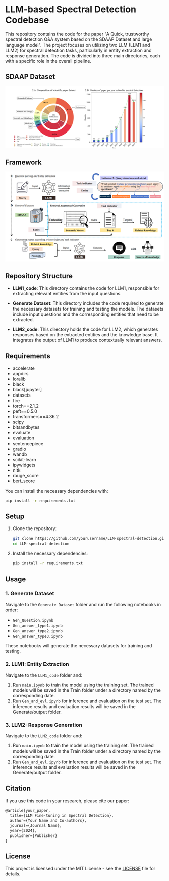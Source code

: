 
# LLM-based Spectral Detection Codebase

This repository contains the code for the paper "A Quick, trustworthy spectral detection Q&A system based on the SDAAP Dataset and large language model". The project focuses on utilizing two LLM (LLM1 and LLM2) for spectral detection tasks, particularly in entity extraction and response generation. The code is divided into three main directories, each with a specific role in the overall pipeline.



## SDAAP Dataset

![SDAAP](Picture/SDAAP.png 'SDAAP')

## Framework

![Framework](Picture/Framework.png 'Basic Q&A Framework')

## Repository Structure

- **LLM1_code**: This directory contains the code for LLM1, responsible for extracting relevant entities from the input questions.
  
- **Generate Dataset**: This directory includes the code required to generate the necessary datasets for training and testing the models. The datasets include input questions and the corresponding entities that need to be extracted.

- **LLM2_code**: This directory holds the code for LLM2, which generates responses based on the extracted entities and the knowledge base. It integrates the output of LLM1 to produce contextually relevant answers.

## Requirements

- accelerate
- appdirs
- loralib
- black
- black[jupyter]
- datasets
- fire
- torch==2.1.2
- peft==0.5.0
- transformers==4.36.2
- scipy
- bitsandbytes
- evaluate
- evaluation
- sentencepiece
- gradio
- wandb
- scikit-learn
- ipywidgets
- nltk
- rouge_score
- bert_score

You can install the necessary dependencies with:
```bash
pip install -r requirements.txt
```

## Setup

1. Clone the repository:
    ```bash
    git clone https://github.com/yourusername/LLM-spectral-detection.git
    cd LLM-spectral-detection
    ```

2. Install the necessary dependencies:
    ```bash
    pip install -r requirements.txt
    ```

## Usage

### 1. Generate Dataset

Navigate to the `Generate Dataset` folder and run the following notebooks in order:

- `Gen_Question.ipynb`
- `Gen_answer_type1.ipynb`
- `Gen_answer_type2.ipynb`
- `Gen_answer_type3.ipynb`

These notebooks will generate the necessary datasets for training and testing.

### 2. LLM1: Entity Extraction

Navigate to the `LLM1_code` folder and:

1. Run `main.ipynb` to train the model using the training set.
    The trained models will be saved in the Train folder under a directory named by the corresponding date.
2. Run `Gen_and_evl.ipynb` for inference and evaluation on the test set.
    The inference results and evaluation results will be saved in the Generate/output folder.
### 3. LLM2: Response Generation

Navigate to the `LLM2_code` folder and:

1. Run `main.ipynb` to train the model using the training set.
    The trained models will be saved in the Train folder under a directory named by the corresponding date.
2. Run `Gen_and_evl.ipynb` for inference and evaluation on the test set.
    The inference results and evaluation results will be saved in the Generate/output folder.

## Citation

If you use this code in your research, please cite our paper:

```
@article{your_paper,
  title={LLM Fine-tuning in Spectral Detection},
  author={Your Name and Co-authors},
  journal={Journal Name},
  year={2024},
  publisher={Publisher}
}
```

## License

This project is licensed under the MIT License - see the [LICENSE](LICENSE) file for details.
